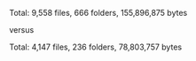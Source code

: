 Total: 9,558 files, 666 folders, 155,896,875 bytes

versus 

Total: 4,147 files, 236 folders, 78,803,757 bytes
